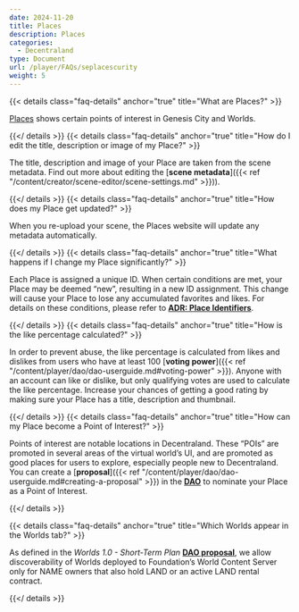 ```yaml
---
date: 2024-11-20
title: Places
description: Places
categories:
  - Decentraland
type: Document
url: /player/FAQs/seplacescurity
weight: 5
---
```


{{< details class="faq-details" anchor="true" title="What are Places?" >}}

[Places](https://decentraland.org/places/) shows certain points of interest in Genesis City and Worlds.

{{</ details >}}
{{< details class="faq-details" anchor="true" title="How do I edit the title, description or image of my Place?" >}}

The title, description and image of your Place are taken from the scene metadata. Find out more about editing the [**scene metadata**]({{< ref "/content/creator/scene-editor/scene-settings.md" >}})).

{{</ details >}}
{{< details class="faq-details" anchor="true" title="How does my Place get updated?" >}}

When you re-upload your scene, the Places website will update any metadata automatically.

{{</ details >}}
{{< details class="faq-details" anchor="true" title="What happens if I change my Place significantly?" >}}

Each Place is assigned a unique ID. When certain conditions are met, your Place may be deemed “new”, resulting in a new ID assignment. This change will cause your Place to lose any accumulated favorites and likes. For details on these conditions, please refer to [**ADR: Place Identifiers**](https://adr.decentraland.org/adr/ADR-186).

{{</ details >}}
{{< details class="faq-details" anchor="true" title="How is the like percentage calculated?" >}}

In order to prevent abuse, the like percentage is calculated from likes and dislikes from users who have at least 100 [**voting power**]({{< ref "/content/player/dao/dao-userguide.md#voting-power" >}}). Anyone with an account can like or dislike, but only qualifying votes are used to calculate the like percentage.
Increase your chances of getting a good rating by making sure your Place has a title, description and thumbnail.

{{</ details >}}
{{< details class="faq-details" anchor="true" title="How can my Place become a Point of Interest?" >}}

Points of interest are notable locations in Decentraland. These “POIs” are promoted in several areas of the virtual world’s UI, and are promoted as good places for users to explore, especially people new to Decentraland.
You can create a [**proposal**]({{< ref "/content/player/dao/dao-userguide.md#creating-a-proposal" >}}) in the [**DAO**](https://decentraland.org/dao/en/) to nominate your Place as a Point of Interest.

{{</ details >}}

{{< details class="faq-details" anchor="true" title="Which Worlds appear in the Worlds tab?" >}}

As defined in the *Worlds 1.0 - Short-Term Plan* [**DAO proposal**](https://decentraland.org/governance/proposal/?id=e712bb50-e822-11ed-b8f1-75dbe089d333/), we allow discoverability of Worlds deployed to Foundation’s World Content Server only for NAME owners that also hold LAND or an active LAND rental contract.

{{</ details >}}
